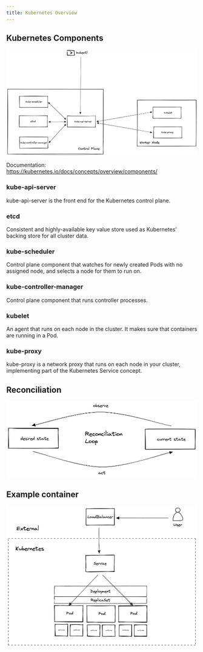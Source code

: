 ```yaml
---
title: Kubernetes Overview
---
```


## Kubernetes Components

![control-plane](images/control-plane.png)

Documentation: <https://kubernetes.io/docs/concepts/overview/components/>

### kube-api-server

kube-api-server is the front end for the Kubernetes control plane.

### etcd

Consistent and highly-available key value store used as Kubernetes' backing store for all cluster data.

### kube-scheduler

Control plane component that watches for newly created Pods with no assigned node, and selects a node for them to run on.

### kube-controller-manager

Control plane component that runs controller processes.

### kubelet

An agent that runs on each node in the cluster. It makes sure that containers are running in a Pod.

### kube-proxy

kube-proxy is a network proxy that runs on each node in your cluster, implementing part of the Kubernetes Service concept.

## Reconciliation

![reconciliation](images/reconciliation.png)

## Example container

![example-container](images/example-container.png)
